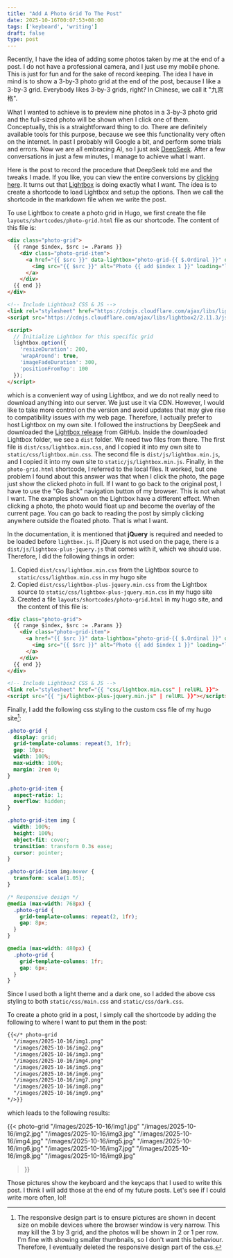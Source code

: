 ```yaml
---
title: "Add A Photo Grid To The Post"
date: 2025-10-16T00:07:53+08:00
tags: ['keyboard', 'writing']
draft: false
type: post
---
```


Recently, I have the idea of adding some photos taken by me at the end of a post. I do not have a professional camera, and I just use my mobile phone. This is just for fun and for the sake of record keeping. The idea I have in mind is to show a 3-by-3 photo grid at the end of the post, because I like a 3-by-3 grid. Everybody likes 3-by-3 grids, right? In Chinese, we call it "九宫格".

What I wanted to achieve is to preview nine photos in a 3-by-3 photo grid and the full-sized photo will be shown when I click one of them. Conceptually, this is a straightforward thing to do. There are definitely available tools for this purpose, because we see this functionality very often on the internet. In past I probably will Google a bit, and perform some trials and errors. Now we are all embracing AI, so I just ask [DeepSeek](https://deepseek.com/). After a few conversations in just a few minutes, I manage to achieve what I want.

Here is the post to record the procedure that DeepSeek told me and the tweaks I made. If you like, you can view the entire conversions by [clicking here](https://chat.deepseek.com/share/2aotkhl4q2vxk4s5xf). It turns out that [Lightbox](https://github.com/lokesh/lightbox2) is doing exactly what I want. The idea is to create a shortcode to load Lightbox and setup the options. Then we call the shortcode in the markdown file when we write the post.

To use Lightbox to create a photo grid in Hugo, we first create the file `layouts/shortcodes/photo-grid.html` file as our shortcode. The content of this file is:

```html
<div class="photo-grid">
  {{ range $index, $src := .Params }}
    <div class="photo-grid-item">
      <a href="{{ $src }}" data-lightbox="photo-grid-{{ $.Ordinal }}" data-title="Photo {{ add $index 1 }}">
        <img src="{{ $src }}" alt="Photo {{ add $index 1 }}" loading="lazy">
      </a>
    </div>
  {{ end }}
</div>

<!-- Include Lightbox2 CSS & JS -->
<link rel="stylesheet" href="https://cdnjs.cloudflare.com/ajax/libs/lightbox2/2.11.3/css/lightbox.min.css">
<script src="https://cdnjs.cloudflare.com/ajax/libs/lightbox2/2.11.3/js/lightbox.min.js"></script>

<script>
  // Initialize Lightbox for this specific grid
  lightbox.option({
    'resizeDuration': 200,
    'wrapAround': true,
    'imageFadeDuration': 300,
    'positionFromTop': 100
  });
</script>
```

which is a convenient way of using Lightbox, and we do not really need to download anything into our server. We just use it via CDN. However, I would like to take more control on the version and avoid updates that may give rise to compatibility issues with my web page. Therefore, I actually prefer to host Lightbox on my own site. I followed the instructions by DeepSeek and downloaded the [Lightbox release](https://github.com/lokesh/lightbox2/releases) from GitHub. Inside the downloaded Lightbox folder, we see a `dist` folder. We need two files from there. The first file is `dist/css/lightbox.min.css`, and I copied it into my own site to `static/css/lightbox.min.css`. The second file is `dist/js/lightbox.min.js`, and I copied it into my own site to `static/js/lightbox.min.js`. Finally, in the `photo-grid.html` shortcode, I referred to the local files. It worked, but one problem I found about this answer was that when I click the photo, the page just show the clicked photo in full. If I want to go back to the original post, I have to use the "Go Back" navigation button of my browser. This is not what I want. The examples shown on the Lightbox have a different effect. When clicking a photo, the photo would float up and become the overlay of the current page. You can go back to reading the post by simply clicking anywhere outside the floated photo. That is what I want.

In the documentation, it is mentioned that **jQuery** is required and needed to be loaded before `lightbox.js`. If jQuery is not used on the page, there is a `dist/js/lightbox-plus-jquery.js` that comes with it, which we should use. Therefore, I did the following things in order:

1. Copied `dist/css/lightbox.min.css` from the Lightbox source to `static/css/lightbox.min.css` in my hugo site
2. Copied `dist/css/lightbox-plus-jquery.min.css` from the Lightbox source to `static/css/lightbox-plus-jquery.min.css` in my hugo site
3. Created a file `layouts/shortcodes/photo-grid.html` in my hugo site, and the content of this file is:

```html
<div class="photo-grid">
  {{ range $index, $src := .Params }}
    <div class="photo-grid-item">
      <a href="{{ $src }}" data-lightbox="photo-grid-{{ $.Ordinal }}" data-title="Photo {{ add $index 1 }}">
        <img src="{{ $src }}" alt="Photo {{ add $index 1 }}" loading="lazy">
      </a>
    </div>
  {{ end }}
</div>

<!-- Include Lightbox2 CSS & JS -->
<link rel="stylesheet" href="{{ "css/lightbox.min.css" | relURL }}">
<script src="{{ "js/lightbox-plus-jquery.min.js" | relURL }}"></script>
```

Finally, I add the following css styling to the custom css file of my hugo site[^1]:

[^1]: The responsive design part is to ensure pictures are shown in decent size on mobile devices where the browser window is very narrow. This may kill the 3 by 3 grid, and the photos will be shown in 2 or 1 per row. I'm fine with showing smaller thumbnails, so I don't want this behaviour. Therefore, I eventually deleted the responsive design part of the css.

```css
.photo-grid {
  display: grid;
  grid-template-columns: repeat(3, 1fr);
  gap: 10px;
  width: 100%;
  max-width: 100%;
  margin: 2rem 0;
}

.photo-grid-item {
  aspect-ratio: 1;
  overflow: hidden;
}

.photo-grid-item img {
  width: 100%;
  height: 100%;
  object-fit: cover;
  transition: transform 0.3s ease;
  cursor: pointer;
}

.photo-grid-item img:hover {
  transform: scale(1.05);
}

/* Responsive design */
@media (max-width: 768px) {
  .photo-grid {
    grid-template-columns: repeat(2, 1fr);
    gap: 8px;
  }
}

@media (max-width: 480px) {
  .photo-grid {
    grid-template-columns: 1fr;
    gap: 6px;
  }
}
```

Since I used both a light theme and a dark one, so I added the above css styling to both `static/css/main.css` and `static/css/dark.css`.

To create a photo grid in a post, I simply call the shortcode by adding the following to where I want to put them in the post:

```markdown
{{</* photo-grid 
  "/images/2025-10-16/img1.png" 
  "/images/2025-10-16/img2.png" 
  "/images/2025-10-16/img3.png" 
  "/images/2025-10-16/img4.png" 
  "/images/2025-10-16/img5.png" 
  "/images/2025-10-16/img6.png" 
  "/images/2025-10-16/img7.png" 
  "/images/2025-10-16/img8.png" 
  "/images/2025-10-16/img9.png" 
*/>}}
```

which leads to the following results:

{{< photo-grid 
  "/images/2025-10-16/img1.jpg" 
  "/images/2025-10-16/img2.jpg" 
  "/images/2025-10-16/img3.jpg" 
  "/images/2025-10-16/img4.jpg" 
  "/images/2025-10-16/img5.jpg" 
  "/images/2025-10-16/img6.jpg" 
  "/images/2025-10-16/img7.jpg" 
  "/images/2025-10-16/img8.jpg" 
  "/images/2025-10-16/img9.jpg" 
>}}

Those pictures show the keyboard and the keycaps that I used to write this post. I think I will add those at the end of my future posts. Let's see if I could write more often, lol!